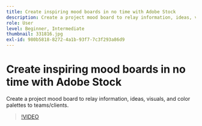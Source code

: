 ```yaml
---
title: Create inspiring mood boards in no time with Adobe Stock
description: Create a project mood board to relay information, ideas, visuals, and color palettes to teams/clients
role: User
level: Beginner, Intermediate
thumbnail: 331816.jpg
exl-id: 980b5818-8272-4a1b-93f7-7c3f293a86d9
---
```

# Create inspiring mood boards in no time with Adobe Stock

Create a project mood board to relay information, ideas, visuals, and color palettes to teams/clients.

>[!VIDEO](https://video.tv.adobe.com/v/331816?hidetitle=true)
